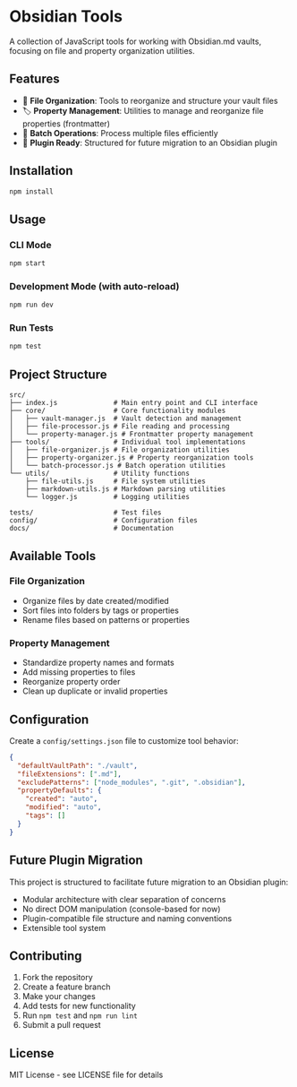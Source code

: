 # Obsidian Tools

A collection of JavaScript tools for working with Obsidian.md vaults, focusing on file and property organization utilities.

## Features

- 📁 **File Organization**: Tools to reorganize and structure your vault files
- 🏷️ **Property Management**: Utilities to manage and reorganize file properties (frontmatter)
- 🔄 **Batch Operations**: Process multiple files efficiently
- 🎯 **Plugin Ready**: Structured for future migration to an Obsidian plugin

## Installation

```bash
npm install
```

## Usage

### CLI Mode
```bash
npm start
```

### Development Mode (with auto-reload)
```bash
npm run dev
```

### Run Tests
```bash
npm test
```

## Project Structure

```
src/
├── index.js              # Main entry point and CLI interface
├── core/                 # Core functionality modules
│   ├── vault-manager.js  # Vault detection and management
│   ├── file-processor.js # File reading and processing
│   └── property-manager.js # Frontmatter property management
├── tools/                # Individual tool implementations
│   ├── file-organizer.js # File organization utilities
│   ├── property-organizer.js # Property reorganization tools
│   └── batch-processor.js # Batch operation utilities
└── utils/                # Utility functions
    ├── file-utils.js     # File system utilities
    ├── markdown-utils.js # Markdown parsing utilities
    └── logger.js         # Logging utilities

tests/                    # Test files
config/                   # Configuration files
docs/                     # Documentation
```

## Available Tools

### File Organization
- Organize files by date created/modified
- Sort files into folders by tags or properties
- Rename files based on patterns or properties

### Property Management
- Standardize property names and formats
- Add missing properties to files
- Reorganize property order
- Clean up duplicate or invalid properties

## Configuration

Create a `config/settings.json` file to customize tool behavior:

```json
{
  "defaultVaultPath": "./vault",
  "fileExtensions": [".md"],
  "excludePatterns": ["node_modules", ".git", ".obsidian"],
  "propertyDefaults": {
    "created": "auto",
    "modified": "auto",
    "tags": []
  }
}
```

## Future Plugin Migration

This project is structured to facilitate future migration to an Obsidian plugin:
- Modular architecture with clear separation of concerns
- No direct DOM manipulation (console-based for now)
- Plugin-compatible file structure and naming conventions
- Extensible tool system

## Contributing

1. Fork the repository
2. Create a feature branch
3. Make your changes
4. Add tests for new functionality
5. Run `npm test` and `npm run lint`
6. Submit a pull request

## License

MIT License - see LICENSE file for details
